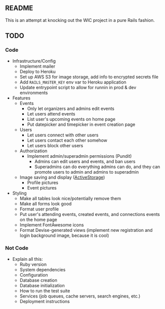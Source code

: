 ## README

This is an attempt at knocking out the WIC project in a pure Rails fashion.

## TODO

### Code
- Infrastructure/Config
  - Implement mailer
  - Deploy to Heroku
  - Set up AWS S3 for image storage, add info to encrypted secrets file
  - Add `RAILS_MASTER_KEY` env var to Heroku application
  - Update entrypoint script to allow for runnin in prod & dev environments
- Features
  - Events
    - Only let organizers and admins edit events
    - Let users attend events
    - List user's upcoming events on home page
    - Put datepicker and timepicker in event creation page
  - Users
    - Let users connect with other users
    - Let users contact each other somehow
    - Let users block other users
  - Authorization
    - Implement admin/superadmin permissions (Pundit)
      - Admins can edit users and events, and ban users
      - Superadmins can do everything admins can do, and they can promote users to admin and admins to superadmin
  - Image saving and display ([ActiveStorage](https://edgeguides.rubyonrails.org/active_storage_overview.html))
    - Profile pictures
    - Event pictures
- Styling
  - Make all tables look nice/potentially remove them
  - Make all forms look good
  - Format user profile
  - Put user's attending events, created events, and connections events on the home page
  - Implement FontAwesome icons
  - Format Devise-generated views (implement new registration and login background image, because it is cool)

### Not Code
- Explain all this:
  - Ruby version
  - System dependencies
  - Configuration
  - Database creation
  - Database initialization
  - How to run the test suite
  - Services (job queues, cache servers, search engines, etc.)
  - Deployment instructions
